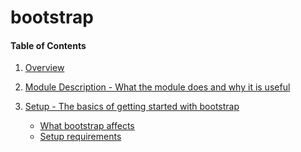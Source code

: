 # bootstrap

#### Table of Contents

1. [Overview](#overview)
2. [Module Description - What the module does and why it is useful](#module-description)
3. [Setup - The basics of getting started with bootstrap](#setup)
    * [What bootstrap affects](#what-bootstrap-affects)
    * [Setup requirements](#setup-requirements)

    <!-- * [Beginning with bootstrap](#beginning-with-bootstrap)
4. [Usage - Configuration options and additional functionality](#usage)
5. [Reference - An under-the-hood peek at what the module is doing and how](#reference)
5. [Limitations - OS compatibility, etc.](#limitations)
6. [Development - Guide for contributing to the module](#development) -->

## Overview

Bootstrap utilities for EC2 and CloudFormation. A set of helper classes, functions
and facts to aid in creating userdata and cfn-init scripts.

## Module Description

There's a number of common actions that any boot script needs to do when booting
an EC2 instance on Amazon Web Services, and a myriad of ways to customize the
resulting instance.

This module seeks to standardize on Puppet and Ruby to reduce the complexity of
the CloudFormation templates and/or userdata scripts, while using the same
language/platform for initialization as provisioning and configuration.

### What bootstrap affects
## Setup

* Configures a wide number of different default settings for an instance
* Runs privileged AWS API commands via custom functions executed on the Puppetmaster

### Setup Requirements

Each instance that uses this package will need read access to various aspects
of the AWS environment.

Use of the custom functions require that the Puppetmaster is configured with
the appropriate level of access to create, attach, describe, etc.

It's assumed an instance profile will be configured on each machine, conversely
the AWS Ruby API provides for use of the usual environment variables.

<!-- ### Beginning with bootstrap

The very basic steps needed for a user to get the module up and running.

If your most recent release breaks compatibility or requires particular steps
for upgrading, you may wish to include an additional section here: Upgrading
(For an example, see http://forge.puppetlabs.com/puppetlabs/firewall).

## Usage

Put the classes, types, and resources for customizing, configuring, and doing
the fancy stuff with your module here.

## Reference

Here, list the classes, types, providers, facts, etc contained in your module.
This section should include all of the under-the-hood workings of your module so
people know what the module is touching on their system but don't need to mess
with things. (We are working on automating this section!)

## Limitations

This is where you list OS compatibility, version compatibility, etc.

## Development

Since your module is awesome, other users will want to play with it. Let them
know what the ground rules for contributing are.

## Release Notes/Contributors/Etc **Optional**

If you aren't using changelog, put your release notes here (though you should
consider using changelog). You may also add any additional sections you feel are
necessary or important to include here. Please use the `## ` header. -->
